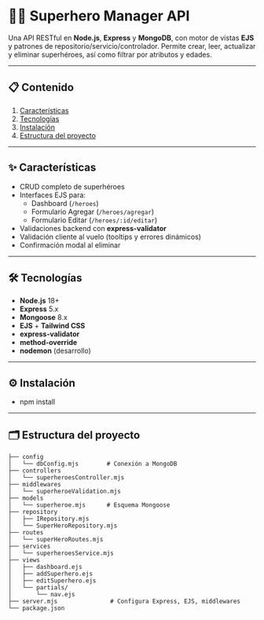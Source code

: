 # 🦸‍♂️ Superhero Manager API

Una API RESTful en **Node.js**, **Express** y **MongoDB**, con motor de vistas **EJS** y patrones de repositorio/servicio/controlador. Permite crear, leer, actualizar y eliminar superhéroes, así como filtrar por atributos y edades.

---

## 📋 Contenido

1. [Características](#-características)
2. [Tecnologías](#-tecnologías)
3. [Instalación](#️-instalación)
4. [Estructura del proyecto](#-estructura-del-proyecto)

---

## ✨ Características

- CRUD completo de superhéroes
- Interfaces EJS para:
  - Dashboard (`/heroes`)
  - Formulario Agregar (`/heroes/agregar`)
  - Formulario Editar (`/heroes/:id/editar`)
- Validaciones backend con **express-validator**
- Validación cliente al vuelo (tooltips y errores dinámicos)
- Confirmación modal al eliminar

---

## 🛠 Tecnologías

- **Node.js** 18+
- **Express** 5.x
- **Mongoose** 8.x
- **EJS** + **Tailwind CSS**
- **express-validator**
- **method-override**
- **nodemon** (desarrollo)

---

## ⚙️ Instalación

- npm install

---

## 🗂 Estructura del proyecto

```text
├── config
│   └── dbConfig.mjs        # Conexión a MongoDB
├── controllers
│   └── superheroesController.mjs
├── middlewares
│   └── superheroeValidation.mjs
├── models
│   └── superheroe.mjs      # Esquema Mongoose
├── repository
│   ├── IRepository.mjs
│   └── SuperHeroRepository.mjs
├── routes
│   └── superHeroRoutes.mjs
├── services
│   └── superheroesService.mjs
├── views
│   ├── dashboard.ejs
│   ├── addSuperhero.ejs
│   ├── editSuperhero.ejs
│   └── partials/
│       └── nav.ejs
├── server.mjs               # Configura Express, EJS, middlewares
└── package.json


